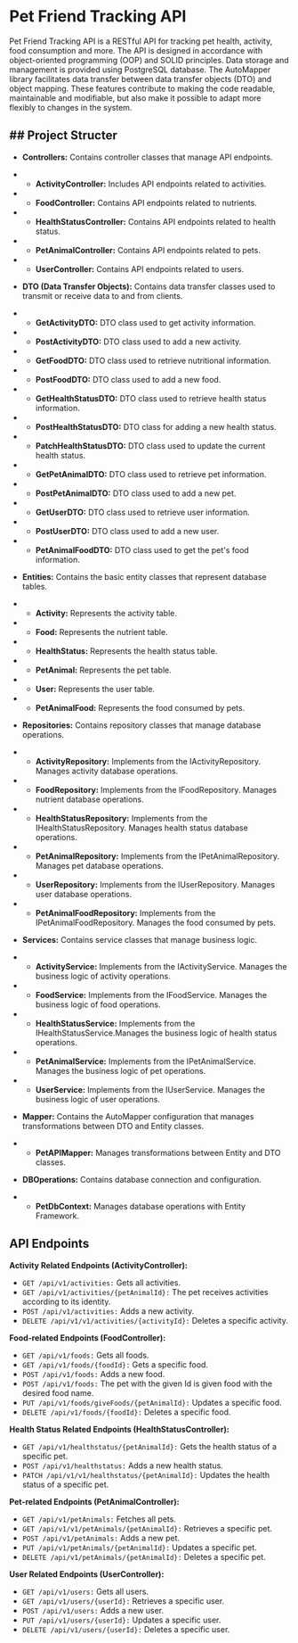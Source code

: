 ﻿# Pet Friend Tracking API

Pet Friend Tracking API is a RESTful API for tracking pet health, activity, food consumption and more. The API is designed in accordance with object-oriented programming (OOP) and SOLID principles. Data storage and management is provided using PostgreSQL database. The AutoMapper library facilitates data transfer between data transfer objects (DTO) and object mapping. These features contribute to making the code readable, maintainable and modifiable, but also make it possible to adapt more flexibly to changes in the system.

## ## Project Structer

- **Controllers:** Contains controller classes that manage API endpoints.
- - **ActivityController:** Includes API endpoints related to activities.
- - **FoodController:**  Contains API endpoints related to nutrients.
- - **HealthStatusController:**  Contains API endpoints related to health status.
- - **PetAnimalController:** Contains API endpoints related to pets.
- - **UserController:** Contains API endpoints related to users.

- **DTO (Data Transfer Objects):** Contains data transfer classes used to transmit or receive data to and from clients.
- - **GetActivityDTO:** DTO class used to get activity information.
- - **PostActivityDTO:**  DTO class used to add a new activity. 
- - **GetFoodDTO:**  DTO class used to retrieve nutritional information.
- - **PostFoodDTO:** DTO class used to add a new food.
- - **GetHealthStatusDTO:** DTO class used to retrieve health status information.
- - **PostHealthStatusDTO:** DTO class for adding a new health status.
- - **PatchHealthStatusDTO:** DTO class used to update the current health status.
- - **GetPetAnimalDTO:** DTO class used to retrieve pet information.
- - **PostPetAnimalDTO:** DTO class used to add a new pet.
- - **GetUserDTO:** DTO class used to retrieve user information.
- - **PostUserDTO:**  DTO class used to add a new user.
- - **PetAnimalFoodDTO:**  DTO class used to get the pet's food information.

- **Entities:** Contains the basic entity classes that represent database tables.
- - **Activity:** Represents the activity table.
- - **Food:** Represents the nutrient table.
- - **HealthStatus:** Represents the health status table.
- - **PetAnimal:** Represents the pet table.
- - **User:** Represents the user table.
- - **PetAnimalFood:** Represents the food consumed by pets.

- **Repositories:** Contains repository classes that manage database operations.
- - **ActivityRepository:** Implements from the IActivityRepository. Manages activity database operations.
- - **FoodRepository:** Implements from the IFoodRepository. Manages nutrient database operations.
- - **HealthStatusRepository:** Implements from the IHealthStatusRepository. Manages health status database operations.
- - **PetAnimalRepository:** Implements from the IPetAnimalRepository. Manages pet database operations.
- - **UserRepository:** Implements from the IUserRepository. Manages user database operations.
- - **PetAnimalFoodRepository:** Implements from the IPetAnimalFoodRepository. Manages the food consumed by pets.

- **Services:** Contains service classes that manage business logic.
- - **ActivityService:** Implements from the IActivityService. Manages the business logic of activity operations.
- - **FoodService:** Implements from the IFoodService. Manages the business logic of food operations.
- - **HealthStatusService:** Implements from the IHealthStatusService.Manages the business logic of health status operations.
- - **PetAnimalService:** Implements from the IPetAnimalService. Manages the business logic of pet operations.
- - **UserService:** Implements from the IUserService. Manages the business logic of user operations.

- **Mapper:** Contains the AutoMapper configuration that manages transformations between DTO and Entity classes.
- - **PetAPIMapper:** Manages transformations between Entity and DTO classes.

- **DBOperations:** Contains database connection and configuration.
- - **PetDbContext:** Manages database operations with Entity Framework.

## API Endpoints

**Activity Related Endpoints (ActivityController):**

- `GET /api/v1/activities:` Gets all activities.
- `GET /api/v1/activities/{petAnimalId}:` The pet receives activities according to its identity.
- `POST /api/v1/activities:` Adds a new activity.
- `DELETE /api/v1/v1/activities/{activityId}:` Deletes a specific activity.

**Food-related Endpoints (FoodController):**

- `GET /api/v1/foods:` Gets all foods.
- `GET /api/v1/foods/{foodId}:` Gets a specific food.
- `POST /api/v1/foods:` Adds a new food.
- `POST /api/v1/foods:` The pet with the given Id is given food with the desired food name.
- `PUT /api/v1/foods/giveFoods/{petAnimalId}:` Updates a specific food.
- `DELETE /api/v1/foods/{foodId}:` Deletes a specific food.

**Health Status Related Endpoints (HealthStatusController):**

- `GET /api/v1/healthstatus/{petAnimalId}:` Gets the health status of a specific pet.
- `POST /api/v1/healthstatus:` Adds a new health status.
- `PATCH /api/v1/v1/healthstatus/{petAnimalId}:` Updates the health status of a specific pet.

**Pet-related Endpoints (PetAnimalController):**

- `GET /api/v1/petAnimals:` Fetches all pets.
- `GET /api/v1/v1/petAnimals/{petAnimalId}:` Retrieves a specific pet.
- `POST /api/v1/petAnimals:` Adds a new pet.
- `PUT /api/v1/petAnimals/{petAnimalId}:` Updates a specific pet.
- `DELETE /api/v1/petAnimals/{petAnimalId}:` Deletes a specific pet.

**User Related Endpoints (UserController):**

- `GET /api/v1/users:` Gets all users.
- `GET /api/v1/users/{userId}:` Retrieves a specific user.
- `POST /api/v1/users:` Adds a new user.
- `PUT /api/v1/users/{userId}:` Updates a specific user.
- `DELETE /api/v1/users/{userId}:` Deletes a specific user.
